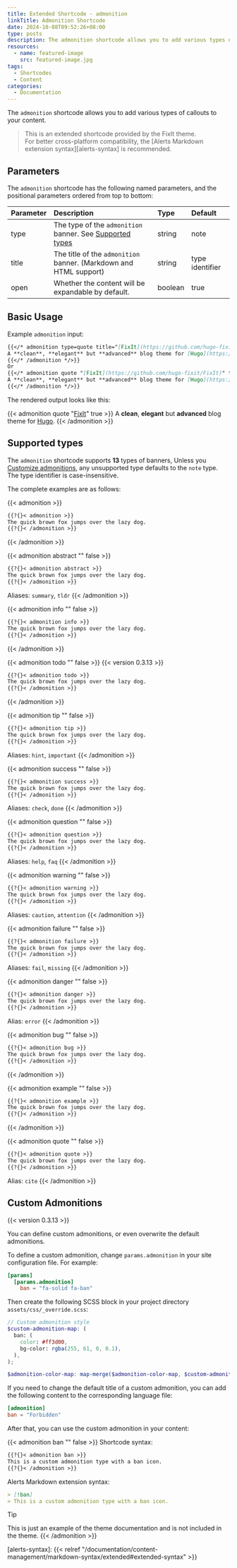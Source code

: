 ```yaml
---
title: Extended Shortcode - admonition
linkTitle: Admonition Shortcode
date: 2024-10-08T09:52:26+08:00
type: posts
description: The admonition shortcode allows you to add various types of callouts to your content.
resources:
  - name: featured-image
    src: featured-image.jpg
tags:
  - Shortcodes
  - Content
categories:
  - Documentation
---
```


The `admonition` shortcode allows you to add various types of callouts to your content.

<!--more-->

> This is an extended shortcode provided by the FixIt theme.\
> For better cross-platform compatibility, the [Alerts Markdown extension syntax][alerts-syntax] is recommended.

## Parameters

The `admonition` shortcode has the following named parameters, and the positional parameters ordered from top to bottom:

| Parameter | Description                                                                  | Type    | Default         |
| :-------- | :--------------------------------------------------------------------------- | :------ | :-------------- |
| type      | The type of the `admonition` banner. See [Supported types](#supported-types) | string  | note            |
| title     | The title of the `admonition` banner. (Markdown and HTML support)            | string  | type identifier |
| open      | Whether the content will be expandable by default.                           | boolean | true            |

## Basic Usage

Example `admonition` input:

```markdown
{{</* admonition type=quote title="[FixIt](https://github.com/hugo-fixit/FixIt)" open=true */>}}
A **clean**, **elegant** but **advanced** blog theme for [Hugo](https://gohugo.io/).
{{</* /admonition */>}}
Or
{{</* admonition quote "[FixIt](https://github.com/hugo-fixit/FixIt)" true */>}}
A **clean**, **elegant** but **advanced** blog theme for [Hugo](https://gohugo.io/).
{{</* /admonition */>}}
```

The rendered output looks like this:

{{< admonition quote "[FixIt](https://github.com/hugo-fixit/FixIt)" true >}}
A **clean**, **elegant** but **advanced** blog theme for [Hugo](https://gohugo.io/).
{{< /admonition >}}

## Supported types

The `admonition` shortcode supports **13** types of banners, Unless you [Customize admonitions](#custom-admonitions), any unsupported type defaults to the `note` type. The type identifier is case-insensitive.

The complete examples are as follows:

{{< admonition >}}

```markdown {.no-header, linenos=false}
{{?{}< admonition >}}
The quick brown fox jumps over the lazy dog.
{{?{}< /admonition >}}
```

{{< /admonition >}}

{{< admonition abstract "" false >}}

```markdown {.no-header, linenos=false}
{{?{}< admonition abstract >}}
The quick brown fox jumps over the lazy dog.
{{?{}< /admonition >}}
```

Aliases: `summary`, `tldr`
{{< /admonition >}}

{{< admonition info "" false >}}

```markdown {.no-header, linenos=false}
{{?{}< admonition info >}}
The quick brown fox jumps over the lazy dog.
{{?{}< /admonition >}}
```

{{< /admonition >}}

{{< admonition todo "" false >}}
{{< version 0.3.13 >}}

```markdown {.no-header, linenos=false}
{{?{}< admonition todo >}}
The quick brown fox jumps over the lazy dog.
{{?{}< /admonition >}}
```

{{< /admonition >}}

{{< admonition tip "" false >}}

```markdown {.no-header, linenos=false}
{{?{}< admonition tip >}}
The quick brown fox jumps over the lazy dog.
{{?{}< /admonition >}}
```

Aliases: `hint`, `important`
{{< /admonition >}}

{{< admonition success "" false >}}

```markdown {.no-header, linenos=false}
{{?{}< admonition success >}}
The quick brown fox jumps over the lazy dog.
{{?{}< /admonition >}}
```

Aliases: `check`, `done`
{{< /admonition >}}

{{< admonition question "" false >}}

```markdown {.no-header, linenos=false}
{{?{}< admonition question >}}
The quick brown fox jumps over the lazy dog.
{{?{}< /admonition >}}
```

Aliases: `help`, `faq`
{{< /admonition >}}

{{< admonition warning "" false >}}

```markdown {.no-header, linenos=false}
{{?{}< admonition warning >}}
The quick brown fox jumps over the lazy dog.
{{?{}< /admonition >}}
```

Aliases: `caution`, `attention`
{{< /admonition >}}

{{< admonition failure "" false >}}

```markdown {.no-header, linenos=false}
{{?{}< admonition failure >}}
The quick brown fox jumps over the lazy dog.
{{?{}< /admonition >}}
```

Aliases: `fail`, `missing`
{{< /admonition >}}

{{< admonition danger "" false >}}

```markdown {.no-header, linenos=false}
{{?{}< admonition danger >}}
The quick brown fox jumps over the lazy dog.
{{?{}< /admonition >}}
```

Alias: `error`
{{< /admonition >}}

{{< admonition bug "" false >}}

```markdown {.no-header, linenos=false}
{{?{}< admonition bug >}}
The quick brown fox jumps over the lazy dog.
{{?{}< /admonition >}}
```

{{< /admonition >}}

{{< admonition example "" false >}}

```markdown {.no-header, linenos=false}
{{?{}< admonition example >}}
The quick brown fox jumps over the lazy dog.
{{?{}< /admonition >}}
```

{{< /admonition >}}

{{< admonition quote "" false >}}

```markdown {.no-header, linenos=false}
{{?{}< admonition quote >}}
The quick brown fox jumps over the lazy dog.
{{?{}< /admonition >}}
```

Alias: `cite`
{{< /admonition >}}

## Custom Admonitions

{{< version 0.3.13 >}}

You can define custom admonitions, or even overwrite the default admonitions.

To define a custom admonition, change `params.admonition` in your site configuration file. For example:

```toml
[params]
  [params.admonition]
    ban = "fa-solid fa-ban"
```

Then create the following SCSS block in your project directory `assets/css/_override.scss`:

```scss {title="_override.scss"}
// Custom admonition style
$custom-admonition-map: (
  ban: (
    color: #ff3d00,
    bg-color: rgba(255, 61, 0, 0.1),
  ),
);

$admonition-color-map: map-merge($admonition-color-map, $custom-admonition-map);
```

If you need to change the default title of a custom admonition, you can add the following content to the corresponding language file:

```toml
[admonition]
ban = "Forbidden"
```

After that, you can use the custom admonition in your content:

{{< admonition ban "" false >}}
Shortcode syntax:

```markdown {.no-header, linenos=false}
{{?{}< admonition ban >}}
This is a custom admonition type with a ban icon.
{{?{}< /admonition >}}
```

Alerts Markdown extension syntax:

```markdown {.no-header, linenos=false}
> [!ban]
> This is a custom admonition type with a ban icon.
```

> [!TIP]
> This is just an example of the theme documentation and is not included in the theme.
{{< /admonition >}}

<!-- link reference definition -->
<!-- markdownlint-disable-file reference-links-images -->
[alerts-syntax]: {{< relref "/documentation/content-management/markdown-syntax/extended#extended-syntax" >}}
